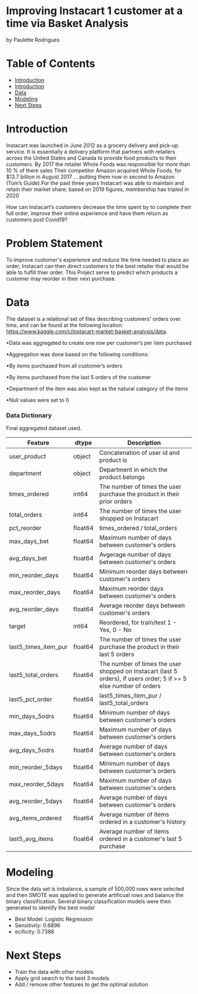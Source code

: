 # Improving Instacart 1 customer at a time via Basket Analysis
by Paulette Rodrigues

# Table of Contents

- [Introduction](project-title)
- [Introduction](#introduction)
- [Data](#data)
- [Modeling](#modeling)
- [Next Steps](#next-steps)

# Introduction

Instacart was launched in June 2012 as a grocery delivery and pick-up service. It is essentially a delivery platform that partners with retailers across the United States and Canada to provide food products to their customers. By 2017 the retailer Whole Foods was responsible for more than 10 % of there sales
Their competitor Amazon acquired Whole Foods, for $13.7 billion in August 2017 … putting them now in second to Amazon  (Tom’s Guide).For the past three years Instacart was able to maintain and retain their market share; based on 2019 figures, membership has tripled in 2020 

How can Instacart’s customers decrease the time spent by to complete their full order, improve their online experience and have them return as customers post Covid19? 

# Problem Statement 

To improve customer's experience and reduce the time needed to place an order, Instacart can then direct customers to the best retailer that would be able to fulfill thier order. This Project serve to predict which products a customer may reorder in their next purchase. 

# Data

The dataset is a relational set of files describing customers' orders over time, and can be found at the following location: https://www.kaggle.com/c/instacart-market-basket-analysis/data.


•Data was
aggregated to create one row per customer’s per item purchased


•Aggregation was done based on the
following conditions:


•By items purchased from 
all customer’s orders


•By items purchased from the last 5 orders of the
customer


•Department of the item was also
kept as the natural category of the items


•Null values were set to 0

### Data Dictionary

Final aggregated dataset used.

|Feature|dtype|Description|
|---|---|---|
|user_product |object| Concatenation of user id and product is |
|department| object |Department in which the product belongs |
|times_ordered | int64 | The number of times the user purchase the product in their prior orders |
|total_orders| int64 | The number of times the user shopped on Instacart |
|pct_reorder| float64  |times_ordered / total_orders |
|max_days_bet| float64 |Maximum number of days between customer's orders|
|avg_days_bet|float64|Avgerage number of days between customer's orders|
|min_reorder_days|float64|Minimum reorder days between customer's orders|
|max_reorder_days|float64|Maximum reorder days between customer's orders|
|avg_reorder_days|float64|Average reorder days between customer's orders|
|target|int64|Reordered, for train/test 1 - Yes, 0 - No|
|last5_times_item_pur|float64|The number of times the user purchase the product in their last 5 orders |
|last5_total_orders|float64|The number of times the user shopped on Instacart (last 5 orders), if users order; 5 if >= 5 else number of orders |
|last5_pct_order|float64|last5_times_item_pur / last5_total_orders|
|min_days_5odrs|float64|Minimum number of days between customer's orders|
|max_days_5odrs|float64|Maximum number of days between customer's orders|
|avg_days_5odrs|float64|Average number of days between customer's orders|
|min_reorder_5days|float64|Minimum number of days between customer's orders|
|max_reorder_5days|float64|Maximum number of days between customer's orders|
|avg_reorder_5days|float64|Average number of days between customer's orders|
|avg_items_ordered|float64|Average number of items ordered in a customer's history|
|last5_avg_items|float64|Average number of items ordered in a customer's last 5 purchase|


# Modeling

Since the data set is imbalance, a sample of 500,000 rows were selected and then SMOTE was applied to generate artificual rows and balance the binary classification. Several binary classification models were then generated to identify the best model

- Best Model: Logistic Regression
- Sensitivity: 0.6896 
- ecificity: 0.7388

# Next Steps

- Train the data with other models
- Apply grid search to the best 3 models
- Add / remove other features to get the optimal solution
